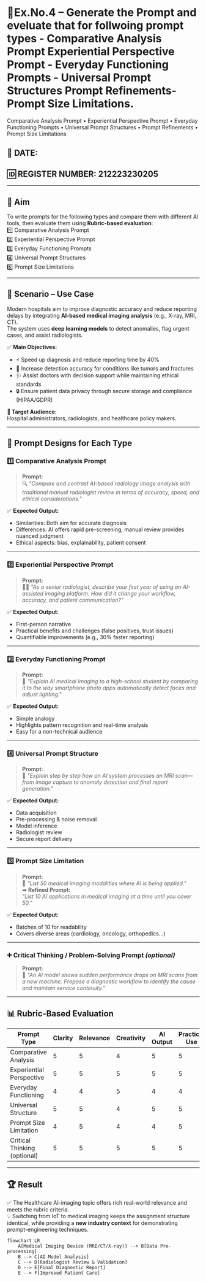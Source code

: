 # 🌟Ex.No.4 – Generate the Prompt and eveluate that for follwoing prompt types - Comparative Analysis Prompt Experiential Perspective Prompt - Everyday Functioning Prompts - Universal Prompt Structures Prompt Refinements- Prompt Size Limitations.
Comparative Analysis Prompt • Experiential Perspective Prompt • Everyday Functioning Prompts • Universal Prompt Structures • Prompt Refinements • Prompt Size Limitations  

## 📅 DATE:  
## 🆔 REGISTER NUMBER: 212223230205  

---

## 🎯 **Aim**  
To write prompts for the following types and compare them with different AI tools, then evaluate them using **Rubric-based evaluation**:  
1️⃣ Comparative Analysis Prompt  
2️⃣ Experiential Perspective Prompt  
3️⃣ Everyday Functioning Prompts  
4️⃣ Universal Prompt Structures  
5️⃣ Prompt Size Limitations  

---

## 🏥 **Scenario – Use Case**  
Modern hospitals aim to improve diagnostic accuracy and reduce reporting delays by integrating **AI-based medical imaging analysis** (e.g., X-ray, MRI, CT).  
The system uses **deep learning models** to detect anomalies, flag urgent cases, and assist radiologists.

✅ **Main Objectives:**  
- ⚡ Speed up diagnosis and reduce reporting time by 40%  
- 🧠 Increase detection accuracy for conditions like tumors and fractures  
- 🩺 Assist doctors with decision support while maintaining ethical standards  
- 🔒 Ensure patient data privacy through secure storage and compliance (HIPAA/GDPR)

**🎯 Target Audience:**  
Hospital administrators, radiologists, and healthcare policy makers.

---

## 🧩 **Prompt Designs for Each Type**

### 1️⃣ Comparative Analysis Prompt  
> **Prompt:**  
🔍 *"Compare and contrast AI-based radiology image analysis with traditional manual radiologist review in terms of accuracy, speed, and ethical considerations."*

✅ **Expected Output:**  
- Similarities: Both aim for accurate diagnosis  
- Differences: AI offers rapid pre-screening; manual review provides nuanced judgment  
- Ethical aspects: bias, explainability, patient consent

---

### 2️⃣ Experiential Perspective Prompt  
> **Prompt:**  
👩‍⚕️ *"As a senior radiologist, describe your first year of using an AI-assisted imaging platform. How did it change your workflow, accuracy, and patient communication?"*

✅ **Expected Output:**  
- First-person narrative  
- Practical benefits and challenges (false positives, trust issues)  
- Quantifiable improvements (e.g., 30% faster reporting)

---

### 3️⃣ Everyday Functioning Prompt  
> **Prompt:**  
📱 *"Explain AI medical imaging to a high-school student by comparing it to the way smartphone photo apps automatically detect faces and adjust lighting."*

✅ **Expected Output:**  
- Simple analogy  
- Highlights pattern recognition and real-time analysis  
- Easy for a non-technical audience

---

### 4️⃣ Universal Prompt Structure  
> **Prompt:**  
📖 *"Explain step by step how an AI system processes an MRI scan—from image capture to anomaly detection and final report generation."*

✅ **Expected Output:**  
- Data acquisition  
- Pre-processing & noise removal  
- Model inference  
- Radiologist review  
- Secure report delivery

---

### 5️⃣ Prompt Size Limitation  
> **Prompt:**  
📏 *"List 50 medical imaging modalities where AI is being applied."*  
➡ **Refined Prompt:**  
*"List 10 AI applications in medical imaging at a time until you cover 50."*

✅ **Expected Output:**  
- Batches of 10 for readability  
- Covers diverse areas (cardiology, oncology, orthopedics…)

---

### ➕ Critical Thinking / Problem-Solving Prompt *(optional)*  
> **Prompt:**  
🧠 *"An AI model shows sudden performance drops on MRI scans from a new machine. Propose a diagnostic workflow to identify the cause and maintain service continuity."*

---

## 📊 **Rubric-Based Evaluation**

| Prompt Type                 | Clarity | Relevance | Creativity | AI Output | Practical Use | Overall |
|-----------------------------|--------|-----------|-----------|----------|--------------|--------|
| Comparative Analysis         | 5 | 5 | 4 | 5 | 5 | Excellent |
| Experiential Perspective     | 5 | 5 | 5 | 5 | 5 | Excellent |
| Everyday Functioning         | 4 | 4 | 5 | 4 | 4 | Good |
| Universal Structure          | 5 | 5 | 4 | 5 | 5 | Excellent |
| Prompt Size Limitation       | 4 | 5 | 4 | 4 | 5 | Good |
| Critical Thinking (optional) | 5 | 5 | 5 | 5 | 5 | Excellent |

---

## 🏆 **Result**  
✅ The Healthcare AI-imaging topic offers rich real-world relevance and meets the rubric criteria.  
💡 Switching from IoT to medical imaging keeps the assignment structure identical, while providing a **new industry context** for demonstrating prompt-engineering techniques.
```mermaid
flowchart LR
    A[Medical Imaging Device (MRI/CT/X-ray)] --> B[Data Pre-processing]
    B --> C[AI Model Analysis]
    C --> D[Radiologist Review & Validation]
    D --> E[Final Diagnostic Report]
    E --> F[Improved Patient Care]

